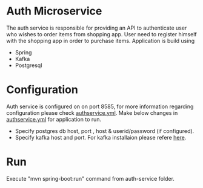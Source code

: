 # Auth Microservice

The auth service is responsible for providing an API to authenticate user who wishes to order items from shopping app. User need to register himself with the shopping app in order to purchase items. Application is build using

- Spring
- Kafka
- Postgresql

# Configuration
Auth service is configured on on port 8585, for more information regarding configuration please check [authservice.yml](https://github.com/meta-magic/microservice_workshop/blob/master/config-files/authservice.yml). Make below changes in [authservice.yml](https://github.com/meta-magic/microservice_workshop/blob/master/config-files/authservice.yml) for application to run.
- Specify postgres db host, port , host & userid/password (if configured).
- Specify kafka host and port. For kafka installaion please refere [here](https://ketangote.wordpress.com/2017/03/02/install-zookeeper-kafka-steps/).

# Run
Execute "mvn spring-boot:run" command from auth-service folder.
